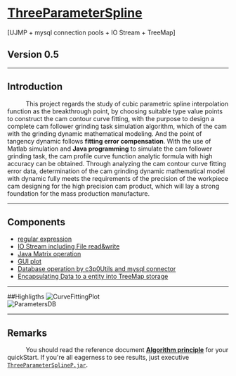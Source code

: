 # [ThreeParameterSpline](https://github.com/caofanCPU/ThreeParameterSpline)  
[UJMP + mysql connection pools + IO Stream + TreeMap]

## Version 0.5 
***
## Introduction
&ensp;&emsp;&ensp;&emsp;This project regards the study of cubic parametric spline interpolation function as the breakthrough point, by choosing suitable type value points to construct the cam contour curve fitting, with the purpose to design a complete cam follower grinding task simulation algorithm, which of the cam with the grinding dynamic mathematical modeling. And the point of tangency dynamic follows **fitting error compensation**. With the use of Matlab simulation and **Java programming** to simulate the cam follower grinding task, the cam profile curve function analytic formula with high accuracy can be obtained. Through analyzing the cam contour curve fitting error data, determination of the cam grinding dynamic mathematical model with dynamic fully meets the requirements of the precision of the workpiece cam designing for the high precision cam product, which will lay a strong foundation for the mass production manufacture.
***
## Components
- [regular expression](https://github.com/caofanCPU/ThreeParameterSpline/tree/master/src/com/xyb/cf/DataCleaning.java)
- [IO Stream including File read&write](https://github.com/caofanCPU/ThreeParameterSpline/tree/master/src/com/xyb/cf/FileOperation.java)
- [Java Matrix operation](https://github.com/caofanCPU/ThreeParameterSpline/tree/master/src/com/xyb/cf/ParameterSolution.java)
- [GUI plot](https://github.com/caofanCPU/ThreeParameterSpline/tree/master/src/com/xyb/cf/DataVisualization.java)
- [Database operation by c3p0Utils and mysql connector](https://github.com/caofanCPU/ThreeParameterSpline/tree/master/src/com/xyb/util/C3P0Util.java)
- [Encapsulating Data to a entity into TreeMap storage](https://github.com/caofanCPU/ThreeParameterSpline/tree/master/src/com/xyb/domain/Parameter.java)
***
##Highligths
![CurveFittingPlot](http://i1.piimg.com/588926/52e76ec44ec0f763.jpg)  
![ParametersDB](http://i1.piimg.com/588926/06f39e1a58bb6133.jpg)
***
## Remarks
&ensp;&emsp;&ensp;&emsp;You should read the reference document [**Algorithm principle**](https://github.com/caofanCPU/ThreeParameterSpline/tree/master/doc/三次参数样条曲线算法原理.pdf) for your quickStart. If you're all eagerness to see results, just executive [`ThreeParameterSplineP.jar`](https://github.com/caofanCPU/ThreeParameterSpline/tree/master/jar/ThreeParameterSplineP.jar). 